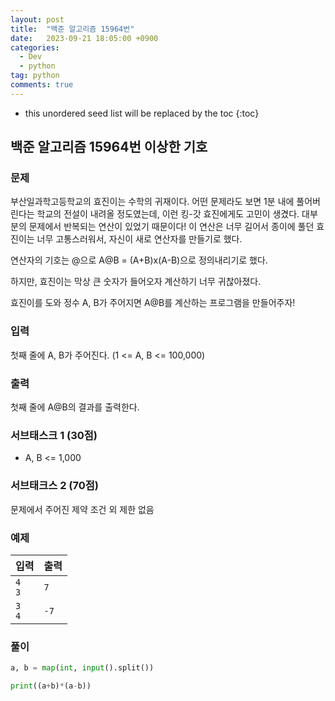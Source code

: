 ```yaml
---
layout: post
title:  "백준 알고리즘 15964번"
date:   2023-09-21 18:05:00 +0900
categories: 
  - Dev
  - python
tag: python
comments: true
---
```


* this unordered seed list will be replaced by the toc
{:toc}

## 백준 알고리즘 15964번 이상한 기호

### 문제

부산일과학고등학교의 효진이는 수학의 귀재이다. 어떤 문제라도 보면 1분 내에 풀어버린다는 학교의 전설이 내려올 정도였는데, 이런 킹-갓 효진에게도 고민이 생겼다. 대부분의 문제에서 반복되는 연산이 있었기 때문이다! 이 연산은 너무 길어서 종이에 풀던 효진이는 너무 고통스러워서, 자신이 새로 연산자를 만들기로 했다.

연산자의 기호는 @으로 A@B = (A+B)x(A-B)으로 정의내리기로 했다.

하지만, 효진이는 막상 큰 숫자가 들어오자 계산하기 너무 귀찮아졌다.

효진이를 도와 정수 A, B가 주어지면 A@B를 계산하는 프로그램을 만들어주자!

### 입력

첫째 줄에 A, B가 주어진다. (1 <= A, B <= 100,000)

### 출력

첫째 줄에 A@B의 결과를 출력한다.

### 서브태스크 1 (30점)

- A, B <= 1,000

### 서브태크스 2 (70점)

문제에서 주어진 제약 조건 외 제한 없음

### 예제

| 입력 | 출력 |
| --- | --- |
| `4` <br/> `3` | `7` |
| `3` <br/> `4` | `-7` |

### 풀이

```py
a, b = map(int, input().split())

print((a+b)*(a-b))
```